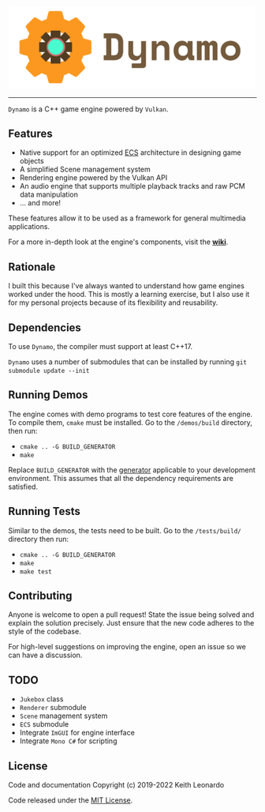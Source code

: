 <img src="./media/logo.png" alt="Dynamo Engine" width="500"/>

---

`Dynamo` is a C++ game engine powered by `Vulkan`.

## Features

- Native support for an optimized [ECS](https://en.wikipedia.org/wiki/Entity_component_system) architecture in designing game objects
- A simplified Scene management system
- Rendering engine powered by the Vulkan API
- An audio engine that supports multiple playback tracks and raw PCM data manipulation
- ... and more!

These features allow it to be used as a framework for general multimedia applications.

For a more in-depth look at the engine's components, visit the [**wiki**](https://github.com/SirBob01/Dynamo-Engine/wiki).

## Rationale

I built this because I've always wanted to understand how game engines worked under the hood. This is mostly a learning exercise, but I also use it for my personal projects because of its flexibility and reusability.

## Dependencies

To use `Dynamo`, the compiler must support at least C++17.

`Dynamo` uses a number of submodules that can be installed by running `git submodule update --init`

## Running Demos

The engine comes with demo programs to test core features of the engine. To compile them, `cmake` must be installed. Go to the `/demos/build` directory, then run:

- `cmake .. -G BUILD_GENERATOR`
- `make`

Replace `BUILD_GENERATOR` with the [generator](https://cmake.org/cmake/help/v3.2/manual/cmake-generators.7.html) applicable to your development environment. This assumes that all the dependency requirements are satisfied.

## Running Tests

Similar to the demos, the tests need to be built. Go to the `/tests/build/` directory then run:

- `cmake .. -G BUILD_GENERATOR`
- `make`
- `make test`

## Contributing

Anyone is welcome to open a pull request! State the issue being solved and explain the solution precisely. Just ensure that the new code adheres to the style of the codebase.

For high-level suggestions on improving the engine, open an issue so we can have a discussion.

## TODO

- `Jukebox` class
- `Renderer` submodule
- `Scene` management system
- `ECS` submodule
- Integrate `ImGUI` for engine interface
- Integrate `Mono C#` for scripting

## License

Code and documentation Copyright (c) 2019-2022 Keith Leonardo

Code released under the [MIT License](https://choosealicense.com/licenses/mit/).
